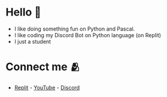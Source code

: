 # Hello 👋
- I like doing something fun on Python and Pascal.
- I like coding my Discord Bot on Python language (on Replit)
- I just a student

# Connect me 🫂
- [Replit](https://repl.it/@truongkhoaui) - [YouTube](https://youtube.com/@TruongKhoaUI) - [Discord](https://discord.com/users/1021023635814760458)
